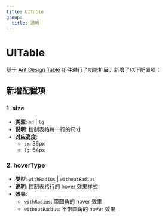 ```yaml
---
title: UITable
group:
  title: 通用
---
```


# UITable

基于 [Ant Design Table](https://ant-design.antgroup.com/components/table-cn#when-to-use) 组件进行了功能扩展，新增了以下配置项：

## 新增配置项

### 1. size

- **类型**: `md` | `lg`
- **说明**: 控制表格每一行的尺寸
- **对应高度**:
  - `sm`: 36px
  - `lg`: 64px

### 2. hoverType

- **类型**: `withRadius` | `withoutRadius`
- **说明**: 控制表格行的 hover 效果样式
- **效果**:
  - `withRadius`: 带圆角的 hover 效果
  - `withoutRadius`: 不带圆角的 hover 效果

<code src="./example/demo2.tsx"></code>
